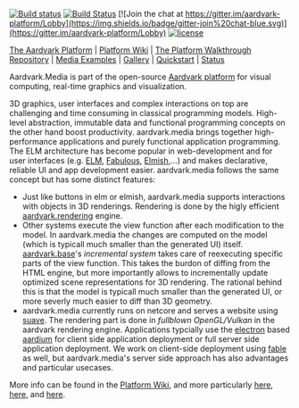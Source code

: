 [![Build status](https://ci.appveyor.com/api/projects/status/qgpb8dtjjxdwqjv2/branch/master?svg=true)](https://ci.appveyor.com/project/haraldsteinlechner/aardvark-media/branch/master)
[![Build Status](https://travis-ci.org/aardvark-platform/aardvark.media.svg?branch=master)](https://travis-ci.org/aardvark-platform/aardvark.media)
[![Join the chat at https://gitter.im/aardvark-platform/Lobby](https://img.shields.io/badge/gitter-join%20chat-blue.svg)](https://gitter.im/aardvark-platform/Lobby)
[![license](https://img.shields.io/github/license/aardvark-platform/aardvark.media.svg)](https://github.com/aardvark-platform/aardvark.media/blob/master/LICENSE)

[The Aardvark Platform](https://aardvarkians.com/) |
[Platform Wiki](https://github.com/aardvarkplatform/aardvark.docs/wiki) | 
[The Platform Walkthrough Repository](https://github.com/aardvark-platform/walkthrough) |
[Media Examples](https://github.com/aardvark-platform/aardvark.media/tree/master/src/Examples%20(dotnetcore)) |
[Gallery](https://github.com/aardvarkplatform/aardvark.docs/wiki/Gallery) | 
[Quickstart](https://github.com/aardvarkplatform/aardvark.docs/wiki/Quickstart-Windows) | 
[Status](https://github.com/aardvarkplatform/aardvark.docs/wiki/Status)

Aardvark.Media is part of the open-source [Aardvark platform](https://github.com/aardvark-platform/aardvark.docs/wiki) for visual computing, real-time graphics and visualization.

3D graphics, user interfaces and complex interactions on top are challenging and time consuming in classical programming models. High-level abstraction, immutable data and functional programming concepts on the other hand boost productivity. aardvark.media brings together high-performance applications and purely functional application programming.
The ELM architecture has become popular in web-development and for user interfaces (e.g. [ELM](https://elm-lang.org/), [Fabulous](https://fsprojects.github.io/Fabulous/), [Elmish](https://elmish.github.io/elmish/),...) and makes declarative, reliable UI and app development easier.
aardvark.media follows the same concept but has some distinct features: 
 - Just like buttons in elm or elmish, aardvark.media supports interactions with objects in 3D renderings. Rendering is done by the higly efficient [aardvark.rendering](https://github.com/aardvark-platform/aardvark.rendering) engine.
 - Other systems execute the view function after each modification to the model. In aardvark.media the changes are computed on the model (which is typicall much smaller than the generated UI) itself. [aardvark.base](https://github.com/aardvark-platform/aardvark.base)'s *incremental system* takes care of reexecuting specific parts of the view function. This takes the burdon of diffing from the HTML engine, but more importantly allows to incrementally update optimized scene representations for 3D rendering. The rational behind this is that the model is typicall much smaller than the generated UI, or more severly much easier to diff than 3D geometry.
 - aardvark.media currently runs on netcore and serves a website using [suave](https://suave.io/). The rendering part is done in *fullblown OpenGL/Vulkan* in the aardvark rendering engine. Applications typcially use the [electron](https://electronjs.org/) based [aardium](https://github.com/aardvark-community/aardium) for client side application deployment or full server side application deployment. We work on client-side deployment using [fable](https://fable.io/) as well, but aardvark.media's server side approach has also advantages and particular usecases.

More info can be found in the [Platform Wiki](https://github.com/aardvarkplatform/aardvark.docs/wiki), and more particularly [here](https://github.com/aardvark-platform/aardvark.docs/wiki/Learning-Aardvark.Media-%231), [here](https://github.com/aardvark-platform/aardvark.docs/wiki/Learning-Aardvark.Media-%232), and [here](https://github.com/aardvark-platform/aardvark.docs/wiki/Learning-Aardvark.Media-%233).
